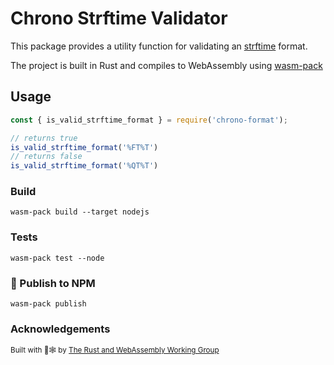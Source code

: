 # Chrono Strftime Validator

This package provides a utility function for validating an [strftime](https://docs.rs/chrono/latest/chrono/format/strftime/index.html#specifiers) format.

The project is built in Rust and compiles to WebAssembly using [wasm-pack](https://github.com/rustwasm/wasm-pack)

## Usage

```js
const { is_valid_strftime_format } = require('chrono-format');

// returns true
is_valid_strftime_format('%FT%T') 
// returns false
is_valid_strftime_format('%QT%T') 
```

### Build

```
wasm-pack build --target nodejs
```

### Tests

```
wasm-pack test --node
```

### 🎁 Publish to NPM

```
wasm-pack publish
```


### Acknowledgements

<sub>Built with 🦀🕸 by [The Rust and WebAssembly Working Group](https://rustwasm.github.io/)</sub>